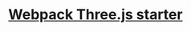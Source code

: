 <p align="center">
  <a href="https://threejs.org/">
  <h1 align="center">
  Webpack Three.js starter 
</h1>
  </a>
</p>

